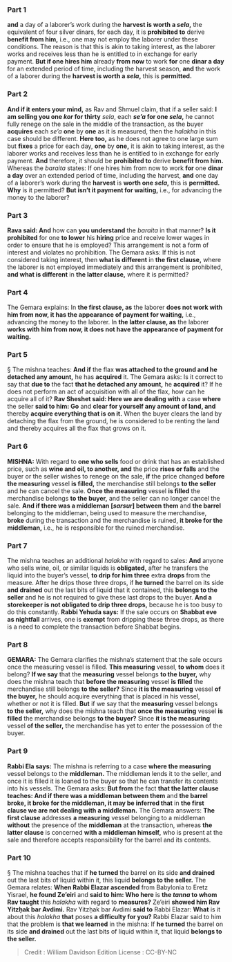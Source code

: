 
### Part 1
<b>and</b> a day of a laborer’s work during the <b>harvest is worth a <i>sela</i>,</b> the equivalent of four silver dinars, for each day, it is <b>prohibited to</b> derive <b>benefit from him,</b> i.e., one may not employ the laborer under these conditions. The reason is that this is akin to taking interest, as the laborer works and receives less than he is entitled to in exchange for early payment. <b>But if one hires him</b> already <b>from now</b> to work <b>for</b> one <b>dinar a day</b> for an extended period of time, including the harvest season, <b>and</b> the work of a laborer during the <b>harvest is worth a <i>sela</i>,</b> this is <b>permitted.</b>

### Part 2
<b>And if it enters your mind,</b> as Rav and Shmuel claim, that if a seller said: <b>I am selling you one <i>kor</i> for thirty</b> <i>sela</i>, each <b><i>se’a</i> for one <i>sela</i>,</b> he cannot fully renege on the sale in the middle of the transaction, as the buyer <b>acquires</b> each <i>se’a</i> <b>one</b> by <b>one</b> as it is measured, then the <i>halakha</i> in this case should be different. <b>Here too,</b> as he does not agree to one large sum but <b>fixes</b> a price for each day, <b>one</b> by <b>one,</b> it is akin to taking interest, as the laborer works and receives less than he is entitled to in exchange for early payment. <b>And</b> therefore, it should be <b>prohibited to</b> derive <b>benefit from him.</b> Whereas the <i>baraita</i> states: If one hires him from now to work <b>for</b> one <b>dinar a day</b> over an extended period of time, including the harvest, <b>and</b> one day of a laborer’s work during the <b>harvest</b> is <b>worth one <i>sela</i>,</b> this is <b>permitted. Why</b> is it permitted? <b>But isn’t it payment for waiting,</b> i.e., for advancing the money to the laborer?

### Part 3
<b>Rava said: And</b> how can <b>you understand</b> the <i>baraita</i> in that manner? <b>Is it prohibited</b> for one <b>to lower</b> his <b>hiring</b> price and receive lower wages in order to ensure that he is employed? This arrangement is not a form of interest and violates no prohibition. The Gemara asks: If this is not considered taking interest, then <b>what is different</b> in <b>the first clause,</b> where the laborer is not employed immediately and this arrangement is prohibited, <b>and what is different</b> in <b>the latter clause,</b> where it is permitted?

### Part 4
The Gemara explains: In <b>the first clause, as</b> the laborer <b>does not work with him from now, it has the appearance of payment for waiting,</b> i.e., advancing the money to the laborer. In <b>the latter clause, as</b> the laborer <b>works with him from now, it does not have the appearance of payment for waiting.</b>

### Part 5
§ The mishna teaches: <b>And if</b> the flax <b>was attached to the ground and he detached any amount,</b> he has <b>acquired</b> it. The Gemara asks: Is it correct to say that <b>due to</b> the fact <b>that he detached any amount,</b> he <b>acquired</b> it? If he does not perform an act of acquisition with all of the flax, how can he acquire all of it? <b>Rav Sheshet said: Here we are dealing with</b> a case <b>where</b> the seller <b>said to him: Go</b> and <b>clear for yourself any amount of land, and</b> thereby <b>acquire everything that is on it.</b> When the buyer clears the land by detaching the flax from the ground, he is considered to be renting the land and thereby acquires all the flax that grows on it.

### Part 6
<strong>MISHNA:</strong> With regard to <b>one who sells</b> food or drink that has an established price, such as <b>wine and oil, to another, and</b> the price <b>rises or falls</b> and the buyer or the seller wishes to renege on the sale, <b>if</b> the price changed <b>before the measuring</b> vessel <b>is filled,</b> the merchandise still belongs <b>to the seller</b> and he can cancel the sale. <b>Once the measuring</b> vessel <b>is filled</b> the merchandise belongs <b>to the buyer,</b> and the seller can no longer cancel the sale. <b>And if there was a middleman [<i>sarsur</i>] between them</b> and <b>the barrel</b> belonging to the middleman, being used to measure the merchandise, <b>broke</b> during the transaction and the merchandise is ruined, <b>it broke for the middleman,</b> i.e., he is responsible for the ruined merchandise.

### Part 7
The mishna teaches an additional <i>halakha</i> with regard to sales: <b>And</b> anyone who sells wine, oil, or similar liquids is <b>obligated,</b> after he transfers the liquid into the buyer’s vessel, <b>to drip for him three</b> extra <b>drops</b> from the measure. After he drips those three drops, if <b>he turned</b> the barrel on its side <b>and drained</b> out the last bits of liquid that it contained, this <b>belongs to the seller</b> and he is not required to give these last drops to the buyer. <b>And a storekeeper is not obligated to drip three drops,</b> because he is too busy to do this constantly. <b>Rabbi Yehuda says:</b> If the sale occurs on <b>Shabbat eve as nightfall</b> arrives, one is <b>exempt</b> from dripping these three drops, as there is a need to complete the transaction before Shabbat begins.

### Part 8
<strong>GEMARA:</strong> The Gemara clarifies the mishna’s statement that the sale occurs once the measuring vessel is filled. <b>This measuring</b> vessel, <b>to whom</b> does it belong? <b>If we say</b> that the <b>measuring</b> vessel belongs <b>to the buyer,</b> why does the mishna teach that <b>before the measuring</b> vessel <b>is filled</b> the merchandise still belongs <b>to the seller?</b> Since <b>it is the measuring</b> vessel <b>of the buyer,</b> he should acquire everything that is placed in his vessel, whether or not it is filled. <b>But</b> if we say that the <b>measuring</b> vessel belongs <b>to the seller,</b> why does the mishna teach that <b>once the measuring</b> vessel <b>is filled</b> the merchandise belongs <b>to the buyer?</b> Since <b>it is the measuring</b> vessel <b>of the seller,</b> the merchandise has yet to enter the possession of the buyer.

### Part 9
<b>Rabbi Ela says:</b> The mishna is referring to a case <b>where the measuring</b> vessel belongs to the <b>middleman.</b> The middleman lends it to the seller, and once it is filled it is loaned to the buyer so that he can transfer its contents into his vessels. The Gemara asks: <b>But from</b> the fact <b>that the latter clause teaches: And if there was a middleman between them</b> and <b>the barrel broke, it broke for the middleman, it may be inferred that</b> in <b>the first clause we are not dealing with a middleman.</b> The Gemara answers: <b>The first clause</b> addresses <b>a measuring</b> vessel belonging to a middleman <b>without</b> the presence of the <b>middleman</b> at the transaction, whereas <b>the latter clause</b> is concerned <b>with a middleman himself,</b> who is present at the sale and therefore accepts responsibility for the barrel and its contents.

### Part 10
§ The mishna teaches that if <b>he turned</b> the barrel on its side <b>and drained</b> out the last bits of liquid within it, this liquid <b>belongs to the seller.</b> The Gemara relates: <b>When Rabbi Elazar ascended</b> from Babylonia to Eretz Yisrael, <b>he found Ze’eiri</b> and <b>said to him: Who here</b> is <b>the <i>tanna</i> to whom Rav taught</b> this <i>halakha</i> with regard to <b>measures?</b> Ze’eiri <b>showed him Rav Yitzḥak bar Avdimi.</b> Rav Yitzḥak bar Avdimi <b>said to</b> Rabbi Elazar: <b>What</b> is it about this <i>halakha</i> <b>that</b> poses <b>a difficulty for you?</b> Rabbi Elazar said to him that the problem is <b>that we learned</b> in the mishna: If <b>he turned</b> the barrel on its side <b>and drained</b> out the last bits of liquid within it, that liquid <b>belongs to the seller.</b>

>Credit : William Davidson Edition
>License : CC-BY-NC